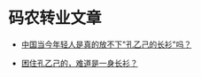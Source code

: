 # 码农转业文章

* [中国当今年轻人是真的放不下"孔乙己的长衫"吗？](https://www.rfa.org/mandarin/yataibaodao/jingmao/vs-03242023130552.html)

* [困住孔乙己的，难道是一身长衫？](http://m.wyzxwk.com/content.php?classid=27&id=472028)
